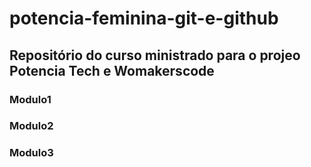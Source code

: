 # potencia-feminina-git-e-github
## Repositório do curso ministrado para o projeo Potencia Tech e Womakerscode

### Modulo1
### Modulo2
### Modulo3
